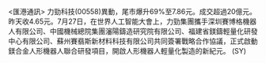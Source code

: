 <匯港通訊>   力勁科技(00558)異動，尾市爆升69%至7.86元。成交超過20億元。昨天收4.65元。7月27日，在世界人工智能大會上，力勁集團攜手深圳賽博格機器人有限公司、中國機械總院集團瀋陽鑄造研究院有限公司、福建省鎂鑄輕量化研發中心有限公司、蘇州賽翡斯新材料科技有限公司共同簽署戰略合作協議，正式啟動鎂合金人形機器人聯合研發項目，開啟人形機器人輕量化製造的新紀元。 (SY)